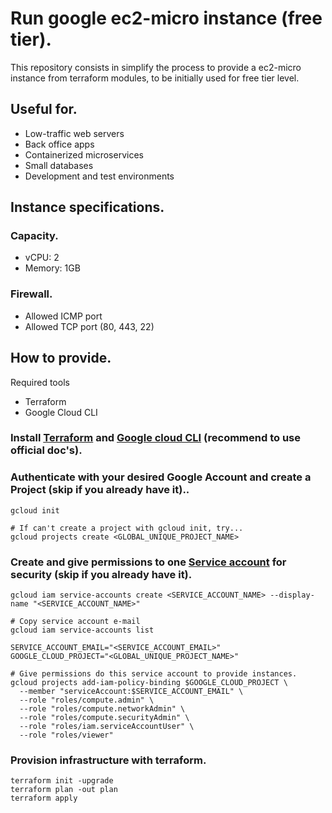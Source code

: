 # Run google ec2-micro instance (free tier).

This repository consists in simplify the process to provide a ec2-micro instance from terraform modules, to be initially used for free tier level.

## Useful for.
- Low-traffic web servers
- Back office apps
- Containerized microservices
- Small databases
- Development and test environments

## Instance specifications.

### Capacity.
- vCPU: 2
- Memory: 1GB

### Firewall.
- Allowed ICMP port
- Allowed TCP port (80, 443, 22)

## How to provide.

Required tools
- Terraform
- Google Cloud CLI

### Install [Terraform](https://developer.hashicorp.com/terraform/tutorials/aws-get-started/install-cli) and [Google cloud CLI](https://cloud.google.com/sdk/docs/install-sdk) (recommend to use official doc's).

### Authenticate with your desired Google Account and create a Project (skip if you already have it)..
```
gcloud init

# If can't create a project with gcloud init, try...
gcloud projects create <GLOBAL_UNIQUE_PROJECT_NAME>
```

### Create and give permissions to one [Service account](https://cloud.google.com/iam/docs/understanding-roles#compute-engine-roles) for security (skip if you already have it).

```
gcloud iam service-accounts create <SERVICE_ACCOUNT_NAME> --display-name "<SERVICE_ACCOUNT_NAME>"

# Copy service account e-mail
gcloud iam service-accounts list

SERVICE_ACCOUNT_EMAIL="<SERVICE_ACCOUNT_EMAIL>"
GOOGLE_CLOUD_PROJECT="<GLOBAL_UNIQUE_PROJECT_NAME>"

# Give permissions do this service account to provide instances.
gcloud projects add-iam-policy-binding $GOOGLE_CLOUD_PROJECT \
  --member "serviceAccount:$SERVICE_ACCOUNT_EMAIL" \
  --role "roles/compute.admin" \
  --role "roles/compute.networkAdmin" \
  --role "roles/compute.securityAdmin" \
  --role "roles/iam.serviceAccountUser" \
  --role "roles/viewer"

```

### Provision infrastructure with terraform.
```
terraform init -upgrade
terraform plan -out plan
terraform apply
```